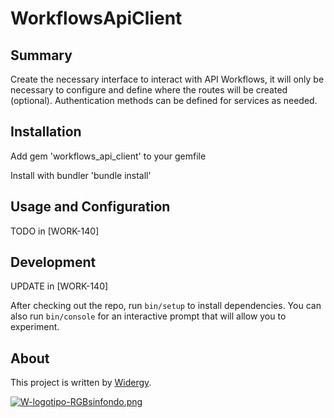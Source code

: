 # WorkflowsApiClient

## Summary
Create the necessary interface to interact with API Workflows, it will only
be necessary to configure and define where the routes will be created
(optional). Authentication methods can be defined for services as needed.

## Installation

Add gem 'workflows_api_client' to your gemfile

<!-- Run rails g workflows_api_client:install -->

Install with bundler 'bundle install'
## Usage and Configuration

TODO in [WORK-140]

## Development

UPDATE in [WORK-140]

After checking out the repo, run `bin/setup` to install dependencies. You can also run `bin/console` for an interactive prompt that will allow you to experiment.

## About

This project is written by [Widergy](http://www.widergy.com).

[![W-logotipo-RGBsinfondo.png](https://i.postimg.cc/Vsg8YBwL/W-logotipo-RGBsinfondo.png)](https://postimg.cc/G94NKD9Z)

